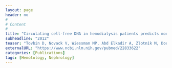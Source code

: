 ```yaml
---
layout: page
header: no
#
# Content
#
title: "Circulating cell-free DNA in hemodialysis patients predicts mortality."
subheadline: "2012"
teaser: "Tovbin D, Novack V, Wiessman MP, Abd Elkadir A, Zlotnik M, Douvdevani A."
externalURL: "https://www.ncbi.nlm.nih.gov/pubmed/22833622"
categories: [Publications]
tags: [Hemotology, Nephrology]
---
```

